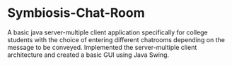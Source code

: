 # Symbiosis-Chat-Room

A basic java server-multiple client application specifically for college students
with the choice of entering different chatrooms depending on the message to
be conveyed.
Implemented the server-multiple client architecture and created a basic GUI
using Java Swing.
